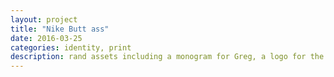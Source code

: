 ```yaml
---
layout: project
title: "Nike Butt ass"
date: 2016-03-25
categories: identity, print
description: rand assets including a monogram for Greg, a logo for the firm, and business cards based on each. For the mark concept, I chose to marry the sectional symbol (indicative of Greg's practice and encyclopedic legal knowledge of copyright) with Century Schoolbook's l    
---
```

